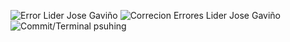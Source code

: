 ![Error Lider Jose Gaviño](https://github.com/user-attachments/assets/52962f0c-ff70-44d6-9c61-5cc96f227554)
![Correcion Errores Lider Jose Gaviño](https://github.com/user-attachments/assets/5f00423f-863a-4186-afa7-94b4cd18935d)
![Commit/Terminal psuhing](https://github.com/user-attachments/assets/92df7267-8160-4fcc-ab17-f30d2b3c0958)

